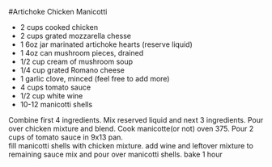 
#Artichoke Chicken Manicotti  
* 2 cups cooked chicken
* 2 cups grated mozzarella chesse
* 1 6oz jar marinated artichoke hearts (reserve liquid)
* 1 4oz can mushroom pieces, drained
* 1/2 cup cream of mushroom soup
* 1/4 cup grated Romano cheese
* 1 garlic clove, minced (feel free to add more)
* 4 cups tomato sauce
* 1/2 cup white wine
* 10-12 manicotti shells

Combine first 4 ingredients.  Mix reserved liquid and next 3 ingredients.  Pour over chicken mixture and blend.
Cook manicotte(or not) oven 375.
Pour 2 cups of tomato sauce in 9x13 pan.  
fill manicotti shells with chicken mixture. add wine and leftover mixture to remaining sauce mix and pour over manicotti shells.
bake 1 hour
